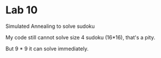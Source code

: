 # Lab 10

Simulated Annealing to solve sudoku

My code still cannot solve size 4 sudoku (16*16), that's a pity.

But 9 * 9 it can solve immediately.

